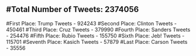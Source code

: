 #Total Number of Tweets: 2374056 
---
#First Place: Trump Tweets - 924243
#Second Place: Clinton Tweets - 450461
#Third Place: Cruz Tweets - 379990
#Fourth Place: Sanders Tweets - 254476
#Fifth Place: Rubio Tweets - 155750
#Sixth Place: Jeb! Tweets - 115701
#Seventh Place: Kasich Tweets - 57879
#Last Place: Carson Tweets - 35556
